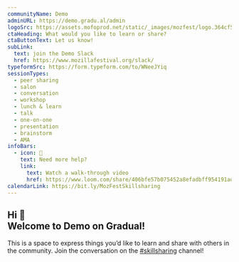 ```yaml
---
communityName: Demo
adminURL: https://demo.gradu.al/admin
logoSrc: https://assets.mofoprod.net/static/_images/mozfest/logo.364cf5df72b2.svg
ctaHeading: What would you like to learn or share?
ctaButtonText: Let us know!
subLink:
  text: join the Demo Slack
  href: https://www.mozillafestival.org/slack/
typeformSrc: https://form.typeform.com/to/WNeeJYiq
sessionTypes:
  - peer sharing
  - salon
  - conversation
  - workshop
  - lunch & learn
  - talk
  - one-on-one
  - presentation
  - brainstorm
  - AMA
infoBars:
  - icon: 🤔
    text: Need more help?
    link:
      text: Watch a walk-through video
      href: https://www.loom.com/share/406bfe57b075452a8efadbff954191ad
calendarLink: https://bit.ly/MozFestSkillsharing
---
```


## Hi 👋 <br /> Welcome to Demo on Gradual!

This is a space to express things you’d like to learn and share with others in the community. Join the conversation on the
[#skillsharing](https://app.slack.com/client/T170JCUN6/C01PXSJ9AH0) channel!
